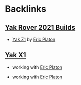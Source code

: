 
# Backlinks
## [Yak Rover 2021 Builds](<Yak Rover 2021 Builds.md>)
- [Yak Z1](<Yak Z1.md>) by [Eric Platon](<Eric Platon.md>)

## [Yak X1](<Yak X1.md>)
- working with [Eric Platon](<Eric Platon.md>)

- working with [Eric Platon](<Eric Platon.md>)

